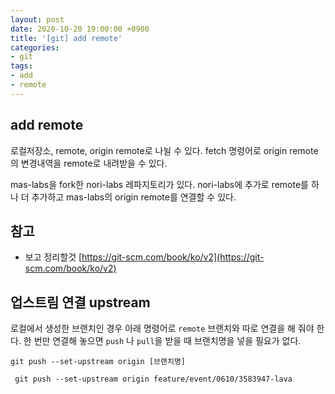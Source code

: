 ```yaml
---
layout: post
date: 2020-10-20 19:00:00 +0900
title: '[git] add remote'
categories:
- git
tags:
- add
- remote
---
```


## add remote

로컬저장소, remote, origin remote로 나뉠 수 있다.
fetch 명령어로 origin remote의 변경내역을 remote로 내려받을 수 있다.

mas-labs을 fork한 nori-labs 레파지토리가 있다.
nori-labs에 추가로 remote를 하나 더 추가하고 mas-labs의 origin remote를 연결할 수 있다.


## 참고
- 보고 정리할것
[https://git-scm.com/book/ko/v2](https://git-scm.com/book/ko/v2)


## 업스트림 연결 upstream

로컬에서 생성한 브랜치인 경우 아래 명령어로 `remote` 브랜치와 따로 연결을 해 줘야 한다.
한 번만 연결해 놓으면 `push` 나 `pull`을 받을 때 브랜치명을 넣을 필요가 없다.

`git push --set-upstream origin [브랜치명]`

```
 git push --set-upstream origin feature/event/0610/3583947-lava
```
